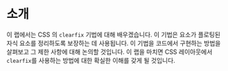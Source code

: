 # 소개

이 랩에서는 CSS 의 `clearfix` 기법에 대해 배우겠습니다. 이 기법은 요소가 플로팅된 자식 요소를 정리하도록 보장하는 데 사용됩니다. 이 기법을 코드에서 구현하는 방법을 살펴보고 그 제한 사항에 대해 논의할 것입니다. 이 랩을 마치면 CSS 레이아웃에서 `clearfix`를 사용하는 방법에 대한 확실한 이해를 갖게 될 것입니다.
